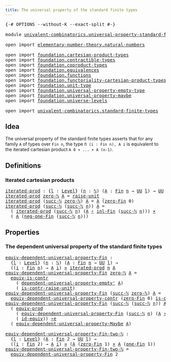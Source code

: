 ```yaml
---
title: The universal property of the standard finite types
---
```


<pre class="Agda"><a id="77" class="Symbol">{-#</a> <a id="81" class="Keyword">OPTIONS</a> <a id="89" class="Pragma">--without-K</a> <a id="101" class="Pragma">--exact-split</a> <a id="115" class="Symbol">#-}</a>

<a id="120" class="Keyword">module</a> <a id="127" href="univalent-combinatorics.universal-property-standard-finite-types.html" class="Module">univalent-combinatorics.universal-property-standard-finite-types</a> <a id="192" class="Keyword">where</a>

<a id="199" class="Keyword">open</a> <a id="204" class="Keyword">import</a> <a id="211" href="elementary-number-theory.natural-numbers.html" class="Module">elementary-number-theory.natural-numbers</a>

<a id="253" class="Keyword">open</a> <a id="258" class="Keyword">import</a> <a id="265" href="foundation.cartesian-product-types.html" class="Module">foundation.cartesian-product-types</a>
<a id="300" class="Keyword">open</a> <a id="305" class="Keyword">import</a> <a id="312" href="foundation.contractible-types.html" class="Module">foundation.contractible-types</a>
<a id="342" class="Keyword">open</a> <a id="347" class="Keyword">import</a> <a id="354" href="foundation.coproduct-types.html" class="Module">foundation.coproduct-types</a>
<a id="381" class="Keyword">open</a> <a id="386" class="Keyword">import</a> <a id="393" href="foundation.equivalences.html" class="Module">foundation.equivalences</a>
<a id="417" class="Keyword">open</a> <a id="422" class="Keyword">import</a> <a id="429" href="foundation.functions.html" class="Module">foundation.functions</a>
<a id="450" class="Keyword">open</a> <a id="455" class="Keyword">import</a> <a id="462" href="foundation.functoriality-cartesian-product-types.html" class="Module">foundation.functoriality-cartesian-product-types</a>
<a id="511" class="Keyword">open</a> <a id="516" class="Keyword">import</a> <a id="523" href="foundation.unit-type.html" class="Module">foundation.unit-type</a>
<a id="544" class="Keyword">open</a> <a id="549" class="Keyword">import</a> <a id="556" href="foundation.universal-property-empty-type.html" class="Module">foundation.universal-property-empty-type</a>
<a id="597" class="Keyword">open</a> <a id="602" class="Keyword">import</a> <a id="609" href="foundation.universal-property-maybe.html" class="Module">foundation.universal-property-maybe</a>
<a id="645" class="Keyword">open</a> <a id="650" class="Keyword">import</a> <a id="657" href="foundation.universe-levels.html" class="Module">foundation.universe-levels</a>

<a id="685" class="Keyword">open</a> <a id="690" class="Keyword">import</a> <a id="697" href="univalent-combinatorics.standard-finite-types.html" class="Module">univalent-combinatorics.standard-finite-types</a>
</pre>
## Idea

The universal property of the standard finite types asserts that for any family `A` of types over `Fin n`, the type `Π (i : Fin n), A i` is equivalent to the iterated cartesian product `A 0 × ... × A (n-1)`.

## Definitions

### Iterated cartesian products

<pre class="Agda"><a id="iterated-prod"></a><a id="1023" href="univalent-combinatorics.universal-property-standard-finite-types.html#1023" class="Function">iterated-prod</a> <a id="1037" class="Symbol">:</a> <a id="1039" class="Symbol">{</a><a id="1040" href="univalent-combinatorics.universal-property-standard-finite-types.html#1040" class="Bound">l</a> <a id="1042" class="Symbol">:</a> <a id="1044" href="Agda.Primitive.html#597" class="Postulate">Level</a><a id="1049" class="Symbol">}</a> <a id="1051" class="Symbol">(</a><a id="1052" href="univalent-combinatorics.universal-property-standard-finite-types.html#1052" class="Bound">n</a> <a id="1054" class="Symbol">:</a> <a id="1056" href="elementary-number-theory.natural-numbers.html#1548" class="Datatype">ℕ</a><a id="1057" class="Symbol">)</a> <a id="1059" class="Symbol">(</a><a id="1060" href="univalent-combinatorics.universal-property-standard-finite-types.html#1060" class="Bound">A</a> <a id="1062" class="Symbol">:</a> <a id="1064" href="univalent-combinatorics.standard-finite-types.html#2392" class="Function">Fin</a> <a id="1068" href="univalent-combinatorics.universal-property-standard-finite-types.html#1052" class="Bound">n</a> <a id="1070" class="Symbol">→</a> <a id="1072" href="foundation-core.universe-levels.html#235" class="Primitive">UU</a> <a id="1075" href="univalent-combinatorics.universal-property-standard-finite-types.html#1040" class="Bound">l</a><a id="1076" class="Symbol">)</a> <a id="1078" class="Symbol">→</a> <a id="1080" href="foundation-core.universe-levels.html#235" class="Primitive">UU</a> <a id="1083" href="univalent-combinatorics.universal-property-standard-finite-types.html#1040" class="Bound">l</a>
<a id="1085" href="univalent-combinatorics.universal-property-standard-finite-types.html#1023" class="Function">iterated-prod</a> <a id="1099" href="elementary-number-theory.natural-numbers.html#1569" class="InductiveConstructor">zero-ℕ</a> <a id="1106" href="univalent-combinatorics.universal-property-standard-finite-types.html#1106" class="Bound">A</a> <a id="1108" class="Symbol">=</a> <a id="1110" href="foundation.unit-type.html#1727" class="Function">raise-unit</a> <a id="1121" class="Symbol">_</a>
<a id="1123" href="univalent-combinatorics.universal-property-standard-finite-types.html#1023" class="Function">iterated-prod</a> <a id="1137" class="Symbol">(</a><a id="1138" href="elementary-number-theory.natural-numbers.html#1582" class="InductiveConstructor">succ-ℕ</a> <a id="1145" href="elementary-number-theory.natural-numbers.html#1569" class="InductiveConstructor">zero-ℕ</a><a id="1151" class="Symbol">)</a> <a id="1153" href="univalent-combinatorics.universal-property-standard-finite-types.html#1153" class="Bound">A</a> <a id="1155" class="Symbol">=</a> <a id="1157" href="univalent-combinatorics.universal-property-standard-finite-types.html#1153" class="Bound">A</a> <a id="1159" class="Symbol">(</a><a id="1160" href="univalent-combinatorics.standard-finite-types.html#6791" class="Function">zero-Fin</a> <a id="1169" class="Number">0</a><a id="1170" class="Symbol">)</a>
<a id="1172" href="univalent-combinatorics.universal-property-standard-finite-types.html#1023" class="Function">iterated-prod</a> <a id="1186" class="Symbol">(</a><a id="1187" href="elementary-number-theory.natural-numbers.html#1582" class="InductiveConstructor">succ-ℕ</a> <a id="1194" class="Symbol">(</a><a id="1195" href="elementary-number-theory.natural-numbers.html#1582" class="InductiveConstructor">succ-ℕ</a> <a id="1202" href="univalent-combinatorics.universal-property-standard-finite-types.html#1202" class="Bound">n</a><a id="1203" class="Symbol">))</a> <a id="1206" href="univalent-combinatorics.universal-property-standard-finite-types.html#1206" class="Bound">A</a> <a id="1208" class="Symbol">=</a>
  <a id="1212" class="Symbol">(</a> <a id="1214" href="univalent-combinatorics.universal-property-standard-finite-types.html#1023" class="Function">iterated-prod</a> <a id="1228" class="Symbol">(</a><a id="1229" href="elementary-number-theory.natural-numbers.html#1582" class="InductiveConstructor">succ-ℕ</a> <a id="1236" href="univalent-combinatorics.universal-property-standard-finite-types.html#1202" class="Bound">n</a><a id="1237" class="Symbol">)</a> <a id="1239" class="Symbol">(</a><a id="1240" href="univalent-combinatorics.universal-property-standard-finite-types.html#1206" class="Bound">A</a> <a id="1242" href="foundation-core.functions.html#420" class="Function Operator">∘</a> <a id="1244" href="univalent-combinatorics.standard-finite-types.html#2523" class="Function">inl-Fin</a> <a id="1252" class="Symbol">(</a><a id="1253" href="elementary-number-theory.natural-numbers.html#1582" class="InductiveConstructor">succ-ℕ</a> <a id="1260" href="univalent-combinatorics.universal-property-standard-finite-types.html#1202" class="Bound">n</a><a id="1261" class="Symbol">)))</a> <a id="1265" href="foundation-core.cartesian-product-types.html#590" class="Function Operator">×</a>
  <a id="1269" class="Symbol">(</a> <a id="1271" href="univalent-combinatorics.universal-property-standard-finite-types.html#1206" class="Bound">A</a> <a id="1273" class="Symbol">(</a><a id="1274" href="univalent-combinatorics.standard-finite-types.html#2711" class="Function">neg-one-Fin</a> <a id="1286" class="Symbol">(</a><a id="1287" href="elementary-number-theory.natural-numbers.html#1582" class="InductiveConstructor">succ-ℕ</a> <a id="1294" href="univalent-combinatorics.universal-property-standard-finite-types.html#1202" class="Bound">n</a><a id="1295" class="Symbol">)))</a>
</pre>
## Properties

### The dependent universal property of the standard finite types

<pre class="Agda"><a id="equiv-dependent-universal-property-Fin"></a><a id="1394" href="univalent-combinatorics.universal-property-standard-finite-types.html#1394" class="Function">equiv-dependent-universal-property-Fin</a> <a id="1433" class="Symbol">:</a>
  <a id="1437" class="Symbol">{</a><a id="1438" href="univalent-combinatorics.universal-property-standard-finite-types.html#1438" class="Bound">l</a> <a id="1440" class="Symbol">:</a> <a id="1442" href="Agda.Primitive.html#597" class="Postulate">Level</a><a id="1447" class="Symbol">}</a> <a id="1449" class="Symbol">(</a><a id="1450" href="univalent-combinatorics.universal-property-standard-finite-types.html#1450" class="Bound">n</a> <a id="1452" class="Symbol">:</a> <a id="1454" href="elementary-number-theory.natural-numbers.html#1548" class="Datatype">ℕ</a><a id="1455" class="Symbol">)</a> <a id="1457" class="Symbol">(</a><a id="1458" href="univalent-combinatorics.universal-property-standard-finite-types.html#1458" class="Bound">A</a> <a id="1460" class="Symbol">:</a> <a id="1462" href="univalent-combinatorics.standard-finite-types.html#2392" class="Function">Fin</a> <a id="1466" href="univalent-combinatorics.universal-property-standard-finite-types.html#1450" class="Bound">n</a> <a id="1468" class="Symbol">→</a> <a id="1470" href="foundation-core.universe-levels.html#235" class="Primitive">UU</a> <a id="1473" href="univalent-combinatorics.universal-property-standard-finite-types.html#1438" class="Bound">l</a><a id="1474" class="Symbol">)</a> <a id="1476" class="Symbol">→</a>
  <a id="1480" class="Symbol">((</a><a id="1482" href="univalent-combinatorics.universal-property-standard-finite-types.html#1482" class="Bound">i</a> <a id="1484" class="Symbol">:</a> <a id="1486" href="univalent-combinatorics.standard-finite-types.html#2392" class="Function">Fin</a> <a id="1490" href="univalent-combinatorics.universal-property-standard-finite-types.html#1450" class="Bound">n</a><a id="1491" class="Symbol">)</a> <a id="1493" class="Symbol">→</a> <a id="1495" href="univalent-combinatorics.universal-property-standard-finite-types.html#1458" class="Bound">A</a> <a id="1497" href="univalent-combinatorics.universal-property-standard-finite-types.html#1482" class="Bound">i</a><a id="1498" class="Symbol">)</a> <a id="1500" href="foundation-core.equivalences.html#1621" class="Function Operator">≃</a> <a id="1502" href="univalent-combinatorics.universal-property-standard-finite-types.html#1023" class="Function">iterated-prod</a> <a id="1516" href="univalent-combinatorics.universal-property-standard-finite-types.html#1450" class="Bound">n</a> <a id="1518" href="univalent-combinatorics.universal-property-standard-finite-types.html#1458" class="Bound">A</a>
<a id="1520" href="univalent-combinatorics.universal-property-standard-finite-types.html#1394" class="Function">equiv-dependent-universal-property-Fin</a> <a id="1559" href="elementary-number-theory.natural-numbers.html#1569" class="InductiveConstructor">zero-ℕ</a> <a id="1566" href="univalent-combinatorics.universal-property-standard-finite-types.html#1566" class="Bound">A</a> <a id="1568" class="Symbol">=</a>
  <a id="1572" href="foundation-core.contractible-types.html#4311" class="Function">equiv-is-contr</a>
    <a id="1591" class="Symbol">(</a> <a id="1593" href="foundation.universal-property-empty-type.html#2274" class="Function">dependent-universal-property-empty&#39;</a> <a id="1629" href="univalent-combinatorics.universal-property-standard-finite-types.html#1566" class="Bound">A</a><a id="1630" class="Symbol">)</a>
    <a id="1636" class="Symbol">(</a> <a id="1638" href="foundation.unit-type.html#3287" class="Function">is-contr-raise-unit</a><a id="1657" class="Symbol">)</a>
<a id="1659" href="univalent-combinatorics.universal-property-standard-finite-types.html#1394" class="Function">equiv-dependent-universal-property-Fin</a> <a id="1698" class="Symbol">(</a><a id="1699" href="elementary-number-theory.natural-numbers.html#1582" class="InductiveConstructor">succ-ℕ</a> <a id="1706" href="elementary-number-theory.natural-numbers.html#1569" class="InductiveConstructor">zero-ℕ</a><a id="1712" class="Symbol">)</a> <a id="1714" href="univalent-combinatorics.universal-property-standard-finite-types.html#1714" class="Bound">A</a> <a id="1716" class="Symbol">=</a>
  <a id="1720" href="foundation.contractible-types.html#6630" class="Function">equiv-dependent-universal-property-contr</a> <a id="1761" class="Symbol">(</a><a id="1762" href="univalent-combinatorics.standard-finite-types.html#6791" class="Function">zero-Fin</a> <a id="1771" class="Number">0</a><a id="1772" class="Symbol">)</a> <a id="1774" href="univalent-combinatorics.standard-finite-types.html#4852" class="Function">is-contr-Fin-one-ℕ</a> <a id="1793" href="univalent-combinatorics.universal-property-standard-finite-types.html#1714" class="Bound">A</a>
<a id="1795" href="univalent-combinatorics.universal-property-standard-finite-types.html#1394" class="Function">equiv-dependent-universal-property-Fin</a> <a id="1834" class="Symbol">(</a><a id="1835" href="elementary-number-theory.natural-numbers.html#1582" class="InductiveConstructor">succ-ℕ</a> <a id="1842" class="Symbol">(</a><a id="1843" href="elementary-number-theory.natural-numbers.html#1582" class="InductiveConstructor">succ-ℕ</a> <a id="1850" href="univalent-combinatorics.universal-property-standard-finite-types.html#1850" class="Bound">n</a><a id="1851" class="Symbol">))</a> <a id="1854" href="univalent-combinatorics.universal-property-standard-finite-types.html#1854" class="Bound">A</a> <a id="1856" class="Symbol">=</a>
  <a id="1860" class="Symbol">(</a> <a id="1862" href="foundation.functoriality-cartesian-product-types.html#3284" class="Function">equiv-prod</a>
    <a id="1877" class="Symbol">(</a> <a id="1879" href="univalent-combinatorics.universal-property-standard-finite-types.html#1394" class="Function">equiv-dependent-universal-property-Fin</a> <a id="1918" class="Symbol">(</a><a id="1919" href="elementary-number-theory.natural-numbers.html#1582" class="InductiveConstructor">succ-ℕ</a> <a id="1926" href="univalent-combinatorics.universal-property-standard-finite-types.html#1850" class="Bound">n</a><a id="1927" class="Symbol">)</a> <a id="1929" class="Symbol">(</a><a id="1930" href="univalent-combinatorics.universal-property-standard-finite-types.html#1854" class="Bound">A</a> <a id="1932" href="foundation-core.functions.html#420" class="Function Operator">∘</a> <a id="1934" href="foundation.coproduct-types.html#1249" class="InductiveConstructor">inl</a><a id="1937" class="Symbol">))</a>
    <a id="1944" class="Symbol">(</a> <a id="1946" href="foundation-core.equivalences.html#2494" class="Function">id-equiv</a><a id="1954" class="Symbol">))</a> <a id="1957" href="foundation-core.equivalences.html#7869" class="Function Operator">∘e</a>
  <a id="1962" class="Symbol">(</a> <a id="1964" href="foundation.universal-property-maybe.html#1970" class="Function">equiv-dependent-universal-property-Maybe</a> <a id="2005" href="univalent-combinatorics.universal-property-standard-finite-types.html#1854" class="Bound">A</a><a id="2006" class="Symbol">)</a>

<a id="equiv-dependent-universal-property-Fin-two-ℕ"></a><a id="2009" href="univalent-combinatorics.universal-property-standard-finite-types.html#2009" class="Function">equiv-dependent-universal-property-Fin-two-ℕ</a> <a id="2054" class="Symbol">:</a>
  <a id="2058" class="Symbol">{</a><a id="2059" href="univalent-combinatorics.universal-property-standard-finite-types.html#2059" class="Bound">l</a> <a id="2061" class="Symbol">:</a> <a id="2063" href="Agda.Primitive.html#597" class="Postulate">Level</a><a id="2068" class="Symbol">}</a> <a id="2070" class="Symbol">(</a><a id="2071" href="univalent-combinatorics.universal-property-standard-finite-types.html#2071" class="Bound">A</a> <a id="2073" class="Symbol">:</a> <a id="2075" href="univalent-combinatorics.standard-finite-types.html#2392" class="Function">Fin</a> <a id="2079" class="Number">2</a> <a id="2081" class="Symbol">→</a> <a id="2083" href="foundation-core.universe-levels.html#235" class="Primitive">UU</a> <a id="2086" href="univalent-combinatorics.universal-property-standard-finite-types.html#2059" class="Bound">l</a><a id="2087" class="Symbol">)</a> <a id="2089" class="Symbol">→</a>
  <a id="2093" class="Symbol">((</a><a id="2095" href="univalent-combinatorics.universal-property-standard-finite-types.html#2095" class="Bound">i</a> <a id="2097" class="Symbol">:</a> <a id="2099" href="univalent-combinatorics.standard-finite-types.html#2392" class="Function">Fin</a> <a id="2103" class="Number">2</a><a id="2104" class="Symbol">)</a> <a id="2106" class="Symbol">→</a> <a id="2108" href="univalent-combinatorics.universal-property-standard-finite-types.html#2071" class="Bound">A</a> <a id="2110" href="univalent-combinatorics.universal-property-standard-finite-types.html#2095" class="Bound">i</a><a id="2111" class="Symbol">)</a> <a id="2113" href="foundation-core.equivalences.html#1621" class="Function Operator">≃</a> <a id="2115" class="Symbol">(</a><a id="2116" href="univalent-combinatorics.universal-property-standard-finite-types.html#2071" class="Bound">A</a> <a id="2118" class="Symbol">(</a><a id="2119" href="univalent-combinatorics.standard-finite-types.html#6791" class="Function">zero-Fin</a> <a id="2128" class="Number">1</a><a id="2129" class="Symbol">)</a> <a id="2131" href="foundation-core.cartesian-product-types.html#590" class="Function Operator">×</a> <a id="2133" href="univalent-combinatorics.universal-property-standard-finite-types.html#2071" class="Bound">A</a> <a id="2135" class="Symbol">(</a><a id="2136" href="univalent-combinatorics.standard-finite-types.html#8189" class="Function">one-Fin</a> <a id="2144" class="Number">1</a><a id="2145" class="Symbol">))</a>
<a id="2148" href="univalent-combinatorics.universal-property-standard-finite-types.html#2009" class="Function">equiv-dependent-universal-property-Fin-two-ℕ</a> <a id="2193" class="Symbol">=</a>
  <a id="2197" href="univalent-combinatorics.universal-property-standard-finite-types.html#1394" class="Function">equiv-dependent-universal-property-Fin</a> <a id="2236" class="Number">2</a>
</pre>